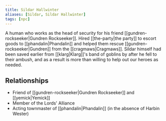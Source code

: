 ```yaml
---
title: Sildar Hallwinter
aliases: [Sildar, Sildar Hallwinter]
tags: [npc]
---
```

A human who works as the head of security for his friend [[gundren-rockseeker|Gundren Rockseeker]]. Hired [[the-party|the party]] to escort goods to [[phandalin|Phandalin]] and helped them rescue [[gundren-rockseeker|Gundren]] from the [[cragmaws|Cragmaws]]. Sildar himself had been saved earlier from [[klarg|Klarg]]'s band of goblins by after he fell to their ambush, and as a result is more than willing to help out our heroes as needed.

## Relationships

- Friend of [[gundren-rockseeker|Gundren Rockseeker]] and [[yemick|Yemick]]
- Member of the Lords' Alliance
- Acting townmaster of [[phandalin|Phandalin]] (in the absence of Harbin Wester)
